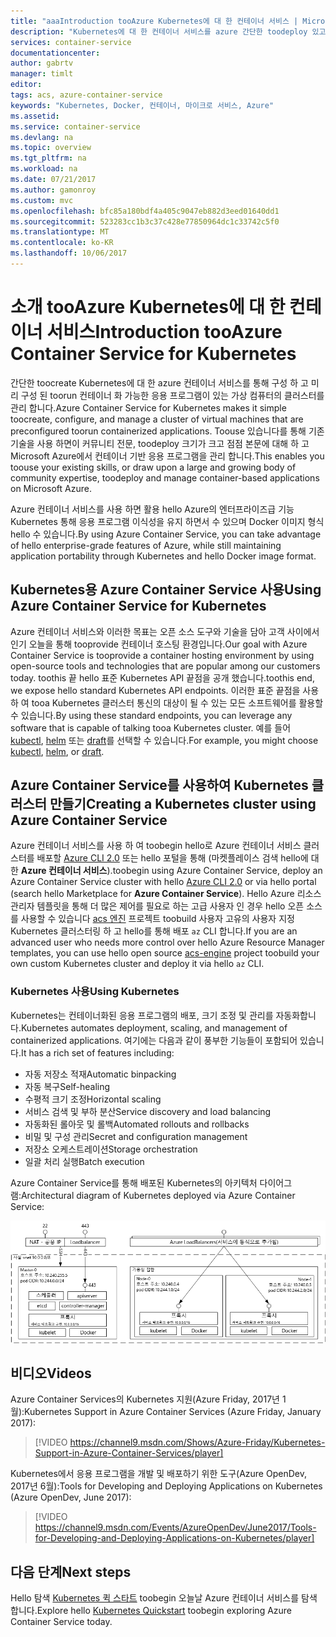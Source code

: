 ```yaml
---
title: "aaaIntroduction tooAzure Kubernetes에 대 한 컨테이너 서비스 | Microsoft Docs"
description: "Kubernetes에 대 한 컨테이너 서비스를 azure 간단한 toodeploy 있고 Azure에서 컨테이너 기반 응용 프로그램을 관리 합니다."
services: container-service
documentationcenter: 
author: gabrtv
manager: timlt
editor: 
tags: acs, azure-container-service
keywords: "Kubernetes, Docker, 컨테이너, 마이크로 서비스, Azure"
ms.assetid: 
ms.service: container-service
ms.devlang: na
ms.topic: overview
ms.tgt_pltfrm: na
ms.workload: na
ms.date: 07/21/2017
ms.author: gamonroy
ms.custom: mvc
ms.openlocfilehash: bfc85a180bdf4a405c9047eb882d3eed01640dd1
ms.sourcegitcommit: 523283cc1b3c37c428e77850964dc1c33742c5f0
ms.translationtype: MT
ms.contentlocale: ko-KR
ms.lasthandoff: 10/06/2017
---
```

# <a name="introduction-tooazure-container-service-for-kubernetes"></a><span data-ttu-id="cb086-104">소개 tooAzure Kubernetes에 대 한 컨테이너 서비스</span><span class="sxs-lookup"><span data-stu-id="cb086-104">Introduction tooAzure Container Service for Kubernetes</span></span>
<span data-ttu-id="cb086-105">간단한 toocreate Kubernetes에 대 한 azure 컨테이너 서비스를 통해 구성 하 고 미리 구성 된 toorun 컨테이너 화 가능한 응용 프로그램이 있는 가상 컴퓨터의 클러스터를 관리 합니다.</span><span class="sxs-lookup"><span data-stu-id="cb086-105">Azure Container Service for Kubernetes makes it simple toocreate, configure, and manage a cluster of virtual machines that are preconfigured toorun containerized applications.</span></span> <span data-ttu-id="cb086-106">Toouse 있습니다를 통해 기존 기술을 사용 하면이 커뮤니티 전문, toodeploy 크기가 크고 점점 본문에 대해 하 고 Microsoft Azure에서 컨테이너 기반 응용 프로그램을 관리 합니다.</span><span class="sxs-lookup"><span data-stu-id="cb086-106">This enables you toouse your existing skills, or draw upon a large and growing body of community expertise, toodeploy and manage container-based applications on Microsoft Azure.</span></span>

<span data-ttu-id="cb086-107">Azure 컨테이너 서비스를 사용 하면 활용 hello Azure의 엔터프라이즈급 기능 Kubernetes 통해 응용 프로그램 이식성을 유지 하면서 수 있으며 Docker 이미지 형식 hello 수 있습니다.</span><span class="sxs-lookup"><span data-stu-id="cb086-107">By using Azure Container Service, you can take advantage of hello enterprise-grade features of Azure, while still maintaining application portability through Kubernetes and hello Docker image format.</span></span>

## <a name="using-azure-container-service-for-kubernetes"></a><span data-ttu-id="cb086-108">Kubernetes용 Azure Container Service 사용</span><span class="sxs-lookup"><span data-stu-id="cb086-108">Using Azure Container Service for Kubernetes</span></span>
<span data-ttu-id="cb086-109">Azure 컨테이너 서비스와 이러한 목표는 오픈 소스 도구와 기술을 담아 고객 사이에서 인기 오늘을 통해 tooprovide 컨테이너 호스팅 환경입니다.</span><span class="sxs-lookup"><span data-stu-id="cb086-109">Our goal with Azure Container Service is tooprovide a container hosting environment by using open-source tools and technologies that are popular among our customers today.</span></span> <span data-ttu-id="cb086-110">toothis 끝 hello 표준 Kubernetes API 끝점을 공개 했습니다.</span><span class="sxs-lookup"><span data-stu-id="cb086-110">toothis end, we expose hello standard Kubernetes API endpoints.</span></span> <span data-ttu-id="cb086-111">이러한 표준 끝점을 사용 하 여 tooa Kubernetes 클러스터 통신의 대상이 될 수 있는 모든 소프트웨어를 활용할 수 있습니다.</span><span class="sxs-lookup"><span data-stu-id="cb086-111">By using these standard endpoints, you can leverage any software that is capable of talking tooa Kubernetes cluster.</span></span> <span data-ttu-id="cb086-112">예를 들어 [kubectl](https://kubernetes.io/docs/user-guide/kubectl-overview/), [helm](https://helm.sh/) 또는 [draft](https://github.com/Azure/draft)를 선택할 수 있습니다.</span><span class="sxs-lookup"><span data-stu-id="cb086-112">For example, you might choose [kubectl](https://kubernetes.io/docs/user-guide/kubectl-overview/), [helm](https://helm.sh/), or [draft](https://github.com/Azure/draft).</span></span>

## <a name="creating-a-kubernetes-cluster-using-azure-container-service"></a><span data-ttu-id="cb086-113">Azure Container Service를 사용하여 Kubernetes 클러스터 만들기</span><span class="sxs-lookup"><span data-stu-id="cb086-113">Creating a Kubernetes cluster using Azure Container Service</span></span>
<span data-ttu-id="cb086-114">Azure 컨테이너 서비스를 사용 하 여 toobegin hello로 Azure 컨테이너 서비스 클러스터를 배포할 [Azure CLI 2.0](container-service-kubernetes-walkthrough.md) 또는 hello 포털을 통해 (마켓플레이스 검색 hello에 대 한 **Azure 컨테이너 서비스**).</span><span class="sxs-lookup"><span data-stu-id="cb086-114">toobegin using Azure Container Service, deploy an Azure Container Service cluster with hello [Azure CLI 2.0](container-service-kubernetes-walkthrough.md) or via hello portal (search hello Marketplace for **Azure Container Service**).</span></span> <span data-ttu-id="cb086-115">Hello Azure 리소스 관리자 템플릿을 통해 더 많은 제어를 필요로 하는 고급 사용자 인 경우 hello 오픈 소스를 사용할 수 있습니다 [acs 엔진](https://github.com/Azure/acs-engine) 프로젝트 toobuild 사용자 고유의 사용자 지정 Kubernetes 클러스터링 하 고 hello를 통해 배포 `az` CLI 합니다.</span><span class="sxs-lookup"><span data-stu-id="cb086-115">If you are an advanced user who needs more control over hello Azure Resource Manager templates, you can use hello open source [acs-engine](https://github.com/Azure/acs-engine) project toobuild your own custom Kubernetes cluster and deploy it via hello `az` CLI.</span></span>

### <a name="using-kubernetes"></a><span data-ttu-id="cb086-116">Kubernetes 사용</span><span class="sxs-lookup"><span data-stu-id="cb086-116">Using Kubernetes</span></span>
<span data-ttu-id="cb086-117">Kubernetes는 컨테이너화된 응용 프로그램의 배포, 크기 조정 및 관리를 자동화합니다.</span><span class="sxs-lookup"><span data-stu-id="cb086-117">Kubernetes automates deployment, scaling, and management of containerized applications.</span></span> <span data-ttu-id="cb086-118">여기에는 다음과 같이 풍부한 기능들이 포함되어 있습니다.</span><span class="sxs-lookup"><span data-stu-id="cb086-118">It has a rich set of features including:</span></span>
* <span data-ttu-id="cb086-119">자동 저장소 적재</span><span class="sxs-lookup"><span data-stu-id="cb086-119">Automatic binpacking</span></span>
* <span data-ttu-id="cb086-120">자동 복구</span><span class="sxs-lookup"><span data-stu-id="cb086-120">Self-healing</span></span>
* <span data-ttu-id="cb086-121">수평적 크기 조정</span><span class="sxs-lookup"><span data-stu-id="cb086-121">Horizontal scaling</span></span>
* <span data-ttu-id="cb086-122">서비스 검색 및 부하 분산</span><span class="sxs-lookup"><span data-stu-id="cb086-122">Service discovery and load balancing</span></span>
* <span data-ttu-id="cb086-123">자동화된 롤아웃 및 롤백</span><span class="sxs-lookup"><span data-stu-id="cb086-123">Automated rollouts and rollbacks</span></span>
* <span data-ttu-id="cb086-124">비밀 및 구성 관리</span><span class="sxs-lookup"><span data-stu-id="cb086-124">Secret and configuration management</span></span>
* <span data-ttu-id="cb086-125">저장소 오케스트레이션</span><span class="sxs-lookup"><span data-stu-id="cb086-125">Storage orchestration</span></span>
* <span data-ttu-id="cb086-126">일괄 처리 실행</span><span class="sxs-lookup"><span data-stu-id="cb086-126">Batch execution</span></span>

<span data-ttu-id="cb086-127">Azure Container Service를 통해 배포된 Kubernetes의 아키텍처 다이어그램:</span><span class="sxs-lookup"><span data-stu-id="cb086-127">Architectural diagram of Kubernetes deployed via Azure Container Service:</span></span>

![Azure 컨테이너 서비스 toouse Kubernetes를 구성합니다.](media/acs-intro/kubernetes.png)

## <a name="videos"></a><span data-ttu-id="cb086-129">비디오</span><span class="sxs-lookup"><span data-stu-id="cb086-129">Videos</span></span>

<span data-ttu-id="cb086-130">Azure Container Services의 Kubernetes 지원(Azure Friday, 2017년 1월):</span><span class="sxs-lookup"><span data-stu-id="cb086-130">Kubernetes Support in Azure Container Services (Azure Friday, January 2017):</span></span>

> [!VIDEO https://channel9.msdn.com/Shows/Azure-Friday/Kubernetes-Support-in-Azure-Container-Services/player]
>
>

<span data-ttu-id="cb086-131">Kubernetes에서 응용 프로그램을 개발 및 배포하기 위한 도구(Azure OpenDev, 2017년 6월):</span><span class="sxs-lookup"><span data-stu-id="cb086-131">Tools for Developing and Deploying Applications on Kubernetes (Azure OpenDev, June 2017):</span></span>

> [!VIDEO https://channel9.msdn.com/Events/AzureOpenDev/June2017/Tools-for-Developing-and-Deploying-Applications-on-Kubernetes/player]
>
>

## <a name="next-steps"></a><span data-ttu-id="cb086-132">다음 단계</span><span class="sxs-lookup"><span data-stu-id="cb086-132">Next steps</span></span>

<span data-ttu-id="cb086-133">Hello 탐색 [Kubernetes 퀵 스타트](container-service-kubernetes-walkthrough.md) toobegin 오늘날 Azure 컨테이너 서비스를 탐색 합니다.</span><span class="sxs-lookup"><span data-stu-id="cb086-133">Explore hello [Kubernetes Quickstart](container-service-kubernetes-walkthrough.md) toobegin exploring Azure Container Service today.</span></span>
